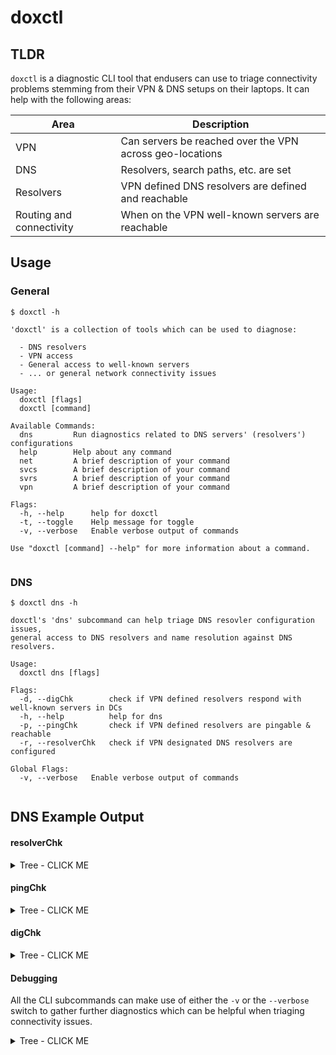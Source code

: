 # doxctl

## TLDR
`doxctl` is a diagnostic CLI tool that endusers can use to triage connectivity problems stemming from their VPN & DNS setups on their laptops. It can help with the following areas:

| Area | Description |
| ---- | ----------- |
| VPN  | Can servers be reached over the VPN across geo-locations |
| DNS  | Resolvers, search paths, etc. are set |
| Resolvers | VPN defined DNS resolvers are defined and reachable |
| Routing and connectivity | When on the VPN well-known servers are reachable |

## Usage
### General
```
$ doxctl -h

'doxctl' is a collection of tools which can be used to diagnose:

  - DNS resolvers
  - VPN access
  - General access to well-known servers
  - ... or general network connectivity issues

Usage:
  doxctl [flags]
  doxctl [command]

Available Commands:
  dns         Run diagnostics related to DNS servers' (resolvers') configurations
  help        Help about any command
  net         A brief description of your command
  svcs        A brief description of your command
  svrs        A brief description of your command
  vpn         A brief description of your command

Flags:
  -h, --help      help for doxctl
  -t, --toggle    Help message for toggle
  -v, --verbose   Enable verbose output of commands

Use "doxctl [command] --help" for more information about a command.


```

### DNS
```
$ doxctl dns -h

doxctl's 'dns' subcommand can help triage DNS resovler configuration issues,
general access to DNS resolvers and name resolution against DNS resolvers.

Usage:
  doxctl dns [flags]

Flags:
  -d, --digChk        check if VPN defined resolvers respond with well-known servers in DCs
  -h, --help          help for dns
  -p, --pingChk       check if VPN defined resolvers are pingable & reachable
  -r, --resolverChk   check if VPN designated DNS resolvers are configured

Global Flags:
  -v, --verbose   Enable verbose output of commands


```

## DNS Example Output

#### resolverChk

<details><summary>Tree - CLICK ME</summary>
<p>

```
$ doxctl dns -r


DNS Resolver Checks
===================


DomainName       set
SearchDomains    set
ServerAddresses  set




```
</p>
</details>

#### pingChk

<details><summary>Tree - CLICK ME</summary>
<p>

```
$ doxctl dns -p


Ping Resolver Checks
====================


How many resolvers found? 		 ---> 2 <---

Was resolver 10.5.0.18 pingable? 	 ---> yes <---
Can we reach port 53 (DNS) via TCP? 	 ---> yes <--- 		 [ Connection to 10.5.0.18 port 53 [tcp/domain] succeeded! ]
Can we reach port 53 (DNS) via UDP? 	 ---> yes <--- 		 [ Connection to 10.5.0.18 port 53 [udp/domain] succeeded! ]


Was resolver 10.5.0.19 pingable? 	 ---> yes <---
Can we reach port 53 (DNS) via TCP? 	 ---> yes <--- 		 [ Connection to 10.5.0.19 port 53 [tcp/domain] succeeded! ]
Can we reach port 53 (DNS) via UDP? 	 ---> yes <--- 		 [ Connection to 10.5.0.19 port 53 [udp/domain] succeeded! ]





```
</p>
</details>

#### digChk

<details><summary>Tree - CLICK ME</summary>
<p>

```
$ doxctl dns -d


Dig Resolver Checks
===================


	resolver: 10.5.0.18 | site: lab1 | idm-01a | cnt: 1 | idm-01b |  cnt: 1 |
	resolver: 10.5.0.19 | site: lab1 | idm-01a | cnt: 1 | idm-01b |  cnt: 1 |
	resolver: 10.5.0.18 | site: rdu1 | idm-01a | cnt: 1 | idm-01b |  cnt: 1 |
	resolver: 10.5.0.19 | site: rdu1 | idm-01a | cnt: 1 | idm-01b |  cnt: 1 |
	resolver: 10.5.0.18 | site: atl1 | idm-01a | cnt: 1 | idm-01b |  cnt: 1 |
	resolver: 10.5.0.19 | site: atl1 | idm-01a | cnt: 1 | idm-01b |  cnt: 1 |
	resolver: 10.5.0.18 | site: dfw1 | idm-01a | cnt: 1 | idm-01b |  cnt: 1 |
	resolver: 10.5.0.19 | site: dfw1 | idm-01a | cnt: 1 | idm-01b |  cnt: 1 |
	resolver: 10.5.0.18 | site: lax2 | idm-01a | cnt: 1 | idm-01b |  cnt: 1 |
	resolver: 10.5.0.19 | site: lax2 | idm-01a | cnt: 1 | idm-01b |  cnt: 1 |
	resolver: 10.5.0.18 | site: jfk1 | idm-01a | cnt: 1 | idm-01b |  cnt: 1 |
	resolver: 10.5.0.19 | site: jfk1 | idm-01a | cnt: 1 | idm-01b |  cnt: 1 |


Check if we can resolve all 24 IDM server names (idm-01[ab].*)? 	 ---> yes <--- 		 [ Actual: 24 ]




```
</p>
</details>

#### Debugging
All the CLI subcommands can make use of either the `-v` or the `--verbose` switch to gather further diagnostics which can be helpful when triaging connectivity issues.

<details><summary>Tree - CLICK ME</summary>
<p>

For example:
```
$ doxctl dns -r -v
+ printf '\n\nDNS Resolver Checks\n===================\n\n\n'


DNS Resolver Checks
===================


++ printf 'get State:/Network/Service/com.cisco.anyconnect/DNS\nd.show\n'
++ scutil
+ vpn_resolvers='<dictionary> {
  DomainName : bandwidth.local
  SearchDomains : <array> {
    0 : bandwidth.local
  }
  SearchOrder : 1
  ServerAddresses : <array> {
    0 : 10.5.0.18
    1 : 10.5.0.19
    2 : 192.168.7.85
  }
  SupplementalMatchDomains : <array> {
    0 :
    1 : bandwidth.local
  }
}'
+ column -t
+ echo '<dictionary> {
  DomainName : bandwidth.local
  SearchDomains : <array> {
    0 : bandwidth.local
  }
  SearchOrder : 1
  ServerAddresses : <array> {
    0 : 10.5.0.18
    1 : 10.5.0.19
    2 : 192.168.7.85
  }
  SupplementalMatchDomains : <array> {
    0 :
    1 : bandwidth.local
  }
}'
+ grep -q 'DomainName.*bandwidth.local'
+ echo 'DomainName set'
+ echo '<dictionary> {
  DomainName : bandwidth.local
  SearchDomains : <array> {
    0 : bandwidth.local
  }
  SearchOrder : 1
  ServerAddresses : <array> {
    0 : 10.5.0.18
    1 : 10.5.0.19
    2 : 192.168.7.85
  }
  SupplementalMatchDomains : <array> {
    0 :
    1 : bandwidth.local
  }
}'
+ grep -A1 SearchDomains
+ grep -qE '[0-1].*bandwidth'
+ echo 'SearchDomains set'
+ echo '<dictionary> {
  DomainName : bandwidth.local
  SearchDomains : <array> {
    0 : bandwidth.local
  }
  SearchOrder : 1
  ServerAddresses : <array> {
    0 : 10.5.0.18
    1 : 10.5.0.19
    2 : 192.168.7.85
  }
  SupplementalMatchDomains : <array> {
    0 :
    1 : bandwidth.local
  }
}'
+ grep -A3 ServerAddresses
+ grep -qE '[0-1].*10.5'
+ echo 'ServerAddresses set'
DomainName       set
SearchDomains    set
ServerAddresses  set
+ [[ 1 -eq 1 ]]
+ set +x




```
</p>
</details>
